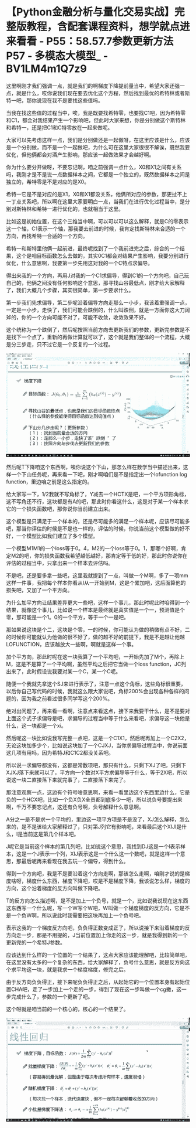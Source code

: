 # 【Python金融分析与量化交易实战】完整版教程，含配套课程资料，想学就点进来看看 - P55：58.57.7参数更新方法P57 - 多模态大模型_ - BV1LM4m1Q7z9

这里啊刚才我们强调一点，就是我们的啊梯度下降提前量当中，希望大家还强一点，就是什么，哎你说我们现在要去优化这个方程，然后找到最优的希特林或者斯特一吧，那你说现在我不是要找这些值吗。

当我在找这些值的过程当中，唉，我是既要找希特零，也要找C1吧，因为希特零和C1，都会对我结果产生一个影响吧，但此时大家来想，你是分别做这个斯特林和希特一，还是把C1和C特零放在一起来做呢。

大家可以先考虑这样一点，我们是分别做还是一起做呀，在这里应该是什么，应该是一个分别做，而不是一个一起做吧，为什么可在这里大家很很不解诶，既然我要优化，但他俩都会对酒产生影响，那应该一起做效果才会越好啊。

你为什么要分开做呀，不要忘记啊，咱之前强调一点什么，X0和X1之间有关系吗，我刚才是不是说一点数据样本之间，它都是一个独立的，既然数据样本之间是独立的，希特零是不是对应的是X0。

希特一它是不是对应的是X1，X0和X1都没关系，他俩所对应的参数，那更扯不上一丁点关系吧，所以啊在这里大家要明白一点，当我们在进行优化过程当中，是分别对斯特林和希特一进行优化的，也就相当于这里。

比如这是初始位置，在这个三维当中啊，可以可以可以这么解释，就是C的零表示这一个轴，C1表示一个轴，那我要去前进的时候，我肯定找斯特林来合适的一个方向，再找希特一合适的一个方向。

希特一和斯特里他俩一起前进，最终呢找到了一个我前进完之后，综合的一个结果，这个是咱目标函数怎么去做的，其实0C1都会对结果产生影响，我要分别进行优化，什么意思啊，我要第一步先用这对我的一个C特点求偏导。

得出来我的一个方向，再用J对我的一个C1求偏导，得到C1的一个方向吧，自己玩自己的，他俩之间没有任何影响这个意思，那寻找山谷最低点，刚才给大家解释了，我们大概几个步骤，其实很简单，第一步要求什么。

第一步我们先求偏导，第二步呢沿着偏导方向走那么一小步，我该着重强调一点，一定是一小步，走快了，我们可能会跌倒的，什么叫跌倒，就是一方面你这大刀阔斧的，你的一个方向可能不对了，可能不收敛，收敛效果不好。

这个统称为一个跌倒了，然后呢按照当前方向去更新我们的参数，更新完参数是不是找下一个点了，重新的再做计算就可以了，这个就是我们整体的一个流程，大概是分三步走，只不过它是一个反复的一个过程。



![](img/84bf0dd579a22cd37b6d4326758d062e_1.png)

然后呢T下降咱这个东西啊，唉你说这个下山，那怎么样在数学当中描述出来，这样一个下山任务呢，再来看一下吧，刚才啊咱们是不是指定出一个lofunction log function，里边咱之前是这么指定的。

给大家写一下，1/2我就不写角标了，Y减去一个HCTX是吧，一个平方项形角标，这不写角还不行，这块都是有A的吧，那此时你看这什么，这是对于某一个样本求它的一个损失函数吧，那你说你当前建立出来。

这个模型是只满足于一个样本的，还是尽可能多的满足一个样本呢，应该尽可能多吧，那当你评估的时候是不是也一样的，评估的时候，你说当前这个模型做的好不好，一个模型比如我们建立了多个模型。

一个模型M1M1的一个loss等于0。4，M2的一个loss等于0。1，那哪个好啊，肯定M2的吧，你的损失函数我希望越低越好，那肯定等于低的好，那此时你说你在评估的过程当中，只拿出来一个样本去评估吗。

不是吧，还是要多拿一些吧，这里我就提到了一点，叫做一个M啊，多了一项mm这样一件事，我把每个样本你看从I从一开始到M，这是个累加吧，这后面算他的损失吧，又加了一个平方向。

为什么加平方向让结果差异更大一些吧，这样一个事儿，那此时呢此时咱得到一个结果，就像这个事儿，比如说一个样本是最终就是真实值是一个一，预测值是个零，那可能是一个1。0的一个平方，等于一个一是吧。

那如果说这块是个二，这块是个零，一的时候，你可能认为做的稍微有点不好，二的时候你可能就认为他做的很不好了，做的越不好的前提下，我是不是越让他越LOFUNCTION，应该越放大一些啊，啊就是这样一个事。

加个平方向，那此时呢在这一块我算了一个平均吧，一开始先加了M个，再除上M，这是不是算了一个平均啊，虽然平均之后把它当做一个loss function，JC列出来了，此时假设说我要对某一个C，某一个C呢。

随便一个我就先拿这个SJ来进行表示了，注意一点这个角标，这些角标很重要，以后你自己写代码的时候，我就这么跟大家说吧，角标200%会出现各种各样的问题的，因为我之前看过很多同学写这个200%。

绝对出问题了，再来看一看啊，注意点来看这点，接下来我要干什么，是不是要对上面这个式子求偏导是吧，求偏导的过程当中等于什么来看吧，求偏导这一块他是什么，这一块都是一个xi。

然后呢这一块比如说我写完整一点吧，这是一个C1X1，然后呢再加上一个C2X2，无论这块加多少个，比如说这块加了一个CJXJ，当你求偏导过程当中，你说前面这几项有用吗，因为希特J和C1C2都没关系吧。

所以说一求偏导都没有，这都是常数项吧，那只有什么，只剩下XJ了吧，只剩下XJXJ落下来就可以了，平方向一个数对X平方求偏导等于什么，等于2X吧，所以说这一块二直接落下来就完事了，二直接落下来完了。

那注意观察一点，这边有个符号啥意思啊，来看一看里边这个东西里边什么，它是负的一个HCX吧，比如一个负X负X全员都到底多少一吧，所以说负号要提出来啊，千万不要忘记点，这还有负号啊，负号解释什么意思啊。

A分之一是不是求一个平均的，里边这一项平方项是不是没了，XJ怎么解释，怎么来的，是不是该给大家解释过了，只对第J列它有影响吧，来看最后这个XIJI是什么，I是当前这是第几个样本吧。

J呢它是当前这个样本的第几列吧，比如说这个意思，我找到DJ这是一个I表示样本，这是一个J表示一个列，XIJ表示这是一个什么这一个数吧，就是这样一个意思，那最后呢再来看现在我去玩一个偏导，得到什么。

得到一个方向吧，我是不是要沿着这个方向走啊，那该怎么走啊，咱刚才说的是梯度啥呀，梯度什么东西，梯度下降吧，哎是不是梯度下降，我该说怎么样，梯度的方向，这个沿着梯度的反方向叫做下降吧。

T的反方向怎么描述啊，是不是加上一个负号，就是一个，比如说我说现在这东西这东西写一个什么呢，写一个W写个W吧，W叫做一个梯度梯度的反方向，它是不是一个负W啊，所以说此时我需要把这块再加上一个负号吧。

表示这我的一个梯度反方向吧，负负得正数变成正了，所以说接下来沿着梯度的反方向走一步，那是不用提的，J当前位置加上你走的这一步，就是我得到新的一个更新完的一个希特J参数。

应该达到什么样的一个位置的一个结果了，这点大家应该能理解吧，比较简单吧，在这里没有太多的一个复杂的东西，给大家解释了，负号什么意思，就是反方向这个求平均这一块，就是我求一个梯度梯度，修完之后。

由于反方向负负得正，接下来呢负负得正之后，从起始它的一个位置本身有起始位置CHA吧，走了一步加上一个走的一步，得到了现在这一步叫做一个cg撇，这一步完成什么了，参数的一个更新了吧。

这个呀就是咱当前的一个核心的，核心的一个结果了。

![](img/84bf0dd579a22cd37b6d4326758d062e_3.png)